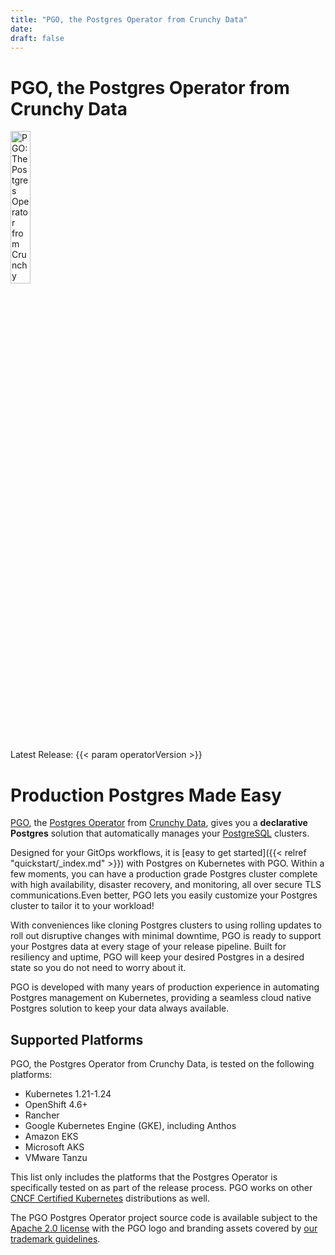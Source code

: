 ```yaml
---
title: "PGO, the Postgres Operator from Crunchy Data"
date:
draft: false
---
```


# PGO, the Postgres Operator from Crunchy Data

 <img width="25%" src="logos/pgo.svg" alt="PGO: The Postgres Operator from Crunchy Data" />

Latest Release: {{< param operatorVersion >}}

# Production Postgres Made Easy

[PGO](https://github.com/CrunchyData/postgres-operator), the [Postgres Operator]((https://github.com/CrunchyData/postgres-operator)) from [Crunchy Data](https://www.crunchydata.com), gives you a **declarative Postgres** solution that automatically manages your [PostgreSQL](https://www.postgresql.org) clusters.

Designed for your GitOps workflows, it is [easy to get started]({{< relref "quickstart/_index.md" >}}) with Postgres on Kubernetes with PGO. Within a few moments, you can have a production grade Postgres cluster complete with high availability, disaster recovery, and monitoring, all over secure TLS communications.Even better, PGO lets you easily customize your Postgres cluster to tailor it to your workload!

With conveniences like cloning Postgres clusters to using rolling updates to roll out disruptive changes with minimal downtime, PGO is ready to support your Postgres data at every stage of your release pipeline. Built for resiliency and uptime, PGO will keep your desired Postgres in a desired state so you do not need to worry about it.

PGO is developed with many years of production experience in automating Postgres management on Kubernetes, providing a seamless cloud native Postgres solution to keep your data always available.

## Supported Platforms

PGO, the Postgres Operator from Crunchy Data, is tested on the following platforms:

- Kubernetes 1.21-1.24
- OpenShift 4.6+
- Rancher
- Google Kubernetes Engine (GKE), including Anthos
- Amazon EKS
- Microsoft AKS
- VMware Tanzu

This list only includes the platforms that the Postgres Operator is specifically
tested on as part of the release process. PGO works on other
[CNCF Certified Kubernetes](https://www.cncf.io/certification/software-conformance/)
distributions as well.

The PGO Postgres Operator project source code is available subject to the [Apache 2.0 license](https://raw.githubusercontent.com/CrunchyData/postgres-operator/master/LICENSE.md) with the PGO logo and branding assets covered by [our trademark guidelines](/logos/TRADEMARKS.md).
